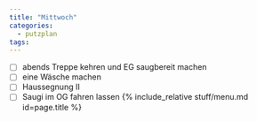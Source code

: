 ```yaml
---
title: "Mittwoch"
categories:
  - putzplan
tags:
---
```

 - [ ] abends Treppe kehren und EG saugbereit machen 
 - [ ] eine Wäsche machen  
 - [ ] Haussegnung II  
 - [ ] Saugi im OG fahren lassen
{%  include_relative stuff/menu.md id=page.title %}
<!--stackedit_data:
eyJoaXN0b3J5IjpbLTE4NDg3MDAxNTZdfQ==
-->